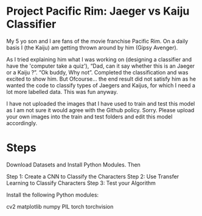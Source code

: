 # Project Pacific Rim: Jaeger vs Kaiju Classifier

My 5 yo son and I are fans of the movie franchise Pacific Rim.  On a daily basis I (the Kaiju) am getting thrown around by him (Gipsy Avenger). 

As I tried explaining him what I was working on (designing a classifier and have the 'computer take a quiz'), “Dad, can it say whether this is an Jaeger or a Kaiju ?”.   “Ok buddy, Why not”. Completed the classification and was excited to show him. But Ofcourse… the end result did not satisfy him as he wanted the code to classify types of Jaegers and Kaijus, for which I need a lot more labelled data.  This was fun anyway.

I have not uploaded the images that I have used to train and test this model as I am not sure it would agree with the Github policy. Sorry. Please upload your own images into the train and test folders and edit this model accordingly.
 
# Steps
Download Datasets and Install Python Modules. Then

Step 1: Create a CNN to Classify the Characters
Step 2: Use Transfer Learning to Classify Characters
Step 3: Test your Algorithm

Install the following Python modules:

cv2
matplotlib
numpy
PIL
torch
torchvision
